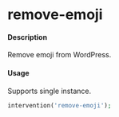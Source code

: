# remove-emoji

#### Description
Remove emoji from WordPress.

#### Usage
Supports single instance.
```php
intervention('remove-emoji');
```
